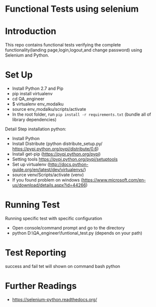 Functional Tests using selenium
==============
# Introduction
This repo contains functional tests verifying the complete functionality(landing page,login,logout,and change password) using Selenium and Python.

# Set Up
- Install Python 2.7 and Pip
- pip install virtualenv
- cd QA_engineer
- $ virtualenv env_modalku
- source env_modalku/scripts/activate
- In the root folder, run `pip install -r requirements.txt` (bundle all of library dependencies)

Detail Step installation python:
- Install Python
- Install Distribute (python distribute_setup.py/ https://pypi.python.org/pypi/distribute/0.6)
- Install get-pip (https://pypi.python.org/pypi)
- Setting tools https://pypi.python.org/pypi/setuptools
- Set up virtualenv (http://docs.python-guide.org/en/latest/dev/virtualenvs/)
- source venv/Scripts/activate
(venv)
- If you found problem on windows (https://www.microsoft.com/en-us/download/details.aspx?id=44266)

# Running Test
Running specific test with specific configuration
- Open console/command prompt and go to the directory
- python D:\QA_engineer\funtional_test.py (depends on your path)

# Test Reporting
success and fail tet will shown on command bash python

# Further Readings
- https://selenium-python.readthedocs.org/

